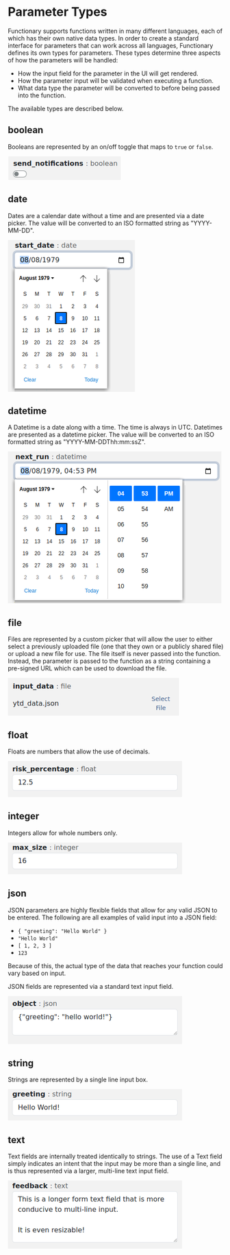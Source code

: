 # Parameter Types

Functionary supports functions written in many different languages, each of
which has their own native data types. In order to create a standard interface
for parameters that can work across all languages, Functionary defines its own
types for parameters. These types determine three aspects of how the parameters
will be handled:

- How the input field for the parameter in the UI will get rendered.
- How the parameter input will be validated when executing a function.
- What data type the parameter will be converted to before being passed into the
  function.

The available types are described below.

## boolean

Booleans are represented by an on/off toggle that maps to `true` or `false`.

![boolean parameter](../assets/images/parameters/boolean.png)

## date

Dates are a calendar date without a time and are presented via a date picker.
The value will be converted to an ISO formatted string as "YYYY-MM-DD".

![date parameter](../assets/images/parameters/date.png)

## datetime

A Datetime is a date along with a time. The time is always in UTC. Datetimes are
presented as a datetime picker. The value will be converted to an ISO formatted
string as "YYYY-MM-DDThh:mm:ssZ".

![datetime parameter](../assets/images/parameters/datetime.png)

## file

Files are represented by a custom picker that will allow the user to either
select a previously uploaded file (one that they own or a publicly shared file)
or upload a new file for use. The file itself is never passed into the function.
Instead, the parameter is passed to the function as a string containing a
pre-signed URL which can be used to download the file.

![file parameter](../assets/images/parameters/file.png)

## float

Floats are numbers that allow the use of decimals.

![float parameter](../assets/images/parameters/float.png)

## integer

Integers allow for whole numbers only.

![integer parameter](../assets/images/parameters/integer.png)

## json

JSON parameters are highly flexible fields that allow for any valid JSON to be
entered. The following are all examples of valid input into a JSON field:

- `{ "greeting": "Hello World" }`
- `"Hello World"`
- `[ 1, 2, 3 ]`
- `123`

Because of this, the actual type of the data that reaches your function could
vary based on input.

JSON fields are represented via a standard text input field.

![json parameter](../assets/images/parameters/json.png)

## string

Strings are represented by a single line input box.

![string parameter](../assets/images/parameters/string.png)

## text

Text fields are internally treated identically to strings. The use of a Text
field simply indicates an intent that the input may be more than a single line,
and is thus represented via a larger, multi-line text input field.

![text parameter](../assets/images/parameters/text.png)
